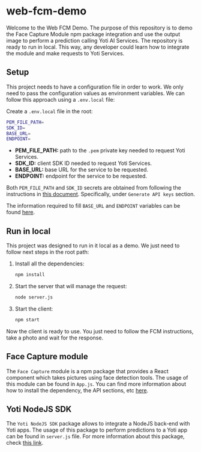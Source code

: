 # web-fcm-demo

Welcome to the Web FCM Demo. The purpose of this repository is to demo the Face Capture Module npm package integration and use the output image to perform a prediction calling Yoti AI Services. The repository is ready to run in local. This way, any developer could learn how to integrate the module and make requests to Yoti Services.

## Setup

This project needs to have a configuration file in order to work. We only need to pass the configuration values as environment variables. We can follow this approach using a `.env.local` file:

Create a `.env.local` file in the root:

```bash
PEM_FILE_PATH=
SDK_ID=
BASE_URL=
ENDPOINT=
```

- **PEM_FILE_PATH:** path to the `.pem` private key needed to request Yoti Services.
- **SDK_ID:** client SDK ID needed to request Yoti Services.
- **BASE_URL:** base URL for the service to be requested.
- **ENDPOINT:** endpoint for the service to be requested.

Both `PEM_FILE_PATH` and `SDK_ID` secrets are obtained from following the instructions in [this document](https://developers.yoti.com/yoti/getting-started-hub). Specifically, under `Generate API keys` section.

The information required to fill `BASE_URL` and `ENDPOINT` variables can be found [here](https://developers.yoti.com/yoti).

## Run in local

This project was designed to run in it local as a demo. We just need to follow next steps in the root path:

1. Install all the dependencies:

    ```bash
    npm install
    ```

2. Start the server that will manage the request:

    ```bash
    node server.js
    ```

3. Start the client:

    ```bash
    npm start
    ```

Now the client is ready to use. You just need to follow the FCM instructions, take a photo and wait for the response.

## Face Capture module

The `Face Capture` module is a npm package that provides a React component which takes pictures using face detection tools.
The usage of this module can be found in `App.js`. You can find more information about how to install the dependency, the API sections, etc [here](https://www.npmjs.com/package/@getyoti/react-face-capture).

## Yoti NodeJS SDK

The `Yoti NodeJS SDK` package allows to integrate a NodeJS back-end with Yoti apps. The usage of this package to perform predictions to a Yoti app can be found in `server.js` file. For more information about this package, check [this link](https://www.npmjs.com/package/yoti).
